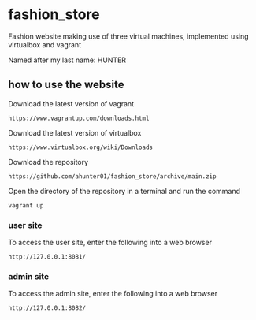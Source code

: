 # fashion_store
Fashion website making use of three virtual machines, implemented using virtualbox and vagrant

Named after my last name: HUNTER

## how to use the website

Download the latest version of vagrant

```
https://www.vagrantup.com/downloads.html
```

Download the latest version of virtualbox

```
https://www.virtualbox.org/wiki/Downloads
```

Download the repository

```
https://github.com/ahunter01/fashion_store/archive/main.zip
```

Open the directory of the repository in a terminal and run the command

```
vagrant up
```

### user site

To access the user site, enter the following into a web browser

```
http://127.0.0.1:8081/
```

### admin site

To access the admin site, enter the following into a web browser

```
http://127.0.0.1:8082/
```
